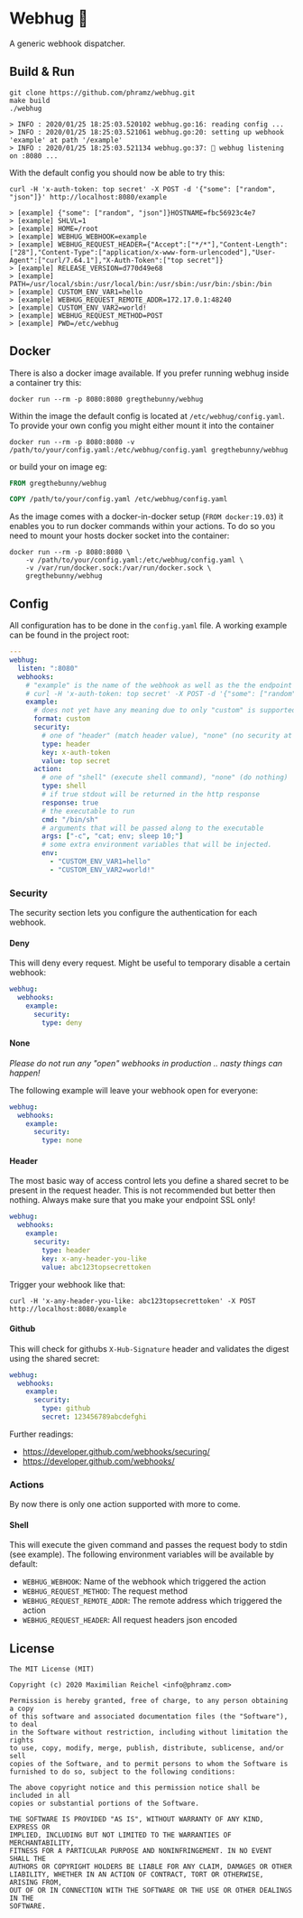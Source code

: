 Webhug 🤗
==========

A generic webhook dispatcher.

## Build & Run

``` 
git clone https://github.com/phramz/webhug.git
make build
./webhug

> INFO : 2020/01/25 18:25:03.520102 webhug.go:16: reading config ...
> INFO : 2020/01/25 18:25:03.521061 webhug.go:20: setting up webhook 'example' at path '/example'
> INFO : 2020/01/25 18:25:03.521134 webhug.go:37: 🤗 webhug listening on :8080 ...
```

With the default config you should now be able to try this:
``` 
curl -H 'x-auth-token: top secret' -X POST -d '{"some": ["random", "json"]}' http://localhost:8080/example

> [example] {"some": ["random", "json"]}HOSTNAME=fbc56923c4e7
> [example] SHLVL=1
> [example] HOME=/root
> [example] WEBHUG_WEBHOOK=example
> [example] WEBHUG_REQUEST_HEADER={"Accept":["*/*"],"Content-Length":["28"],"Content-Type":["application/x-www-form-urlencoded"],"User-Agent":["curl/7.64.1"],"X-Auth-Token":["top secret"]}
> [example] RELEASE_VERSION=d770d49e68
> [example] PATH=/usr/local/sbin:/usr/local/bin:/usr/sbin:/usr/bin:/sbin:/bin
> [example] CUSTOM_ENV_VAR1=hello
> [example] WEBHUG_REQUEST_REMOTE_ADDR=172.17.0.1:48240
> [example] CUSTOM_ENV_VAR2=world!
> [example] WEBHUG_REQUEST_METHOD=POST
> [example] PWD=/etc/webhug

```

## Docker

There is also a docker image available. If you prefer running webhug inside a container try this:
``` 
docker run --rm -p 8080:8080 gregthebunny/webhug
```

Within the image the default config is located at `/etc/webhug/config.yaml`. To provide your own config you
might either mount it into the container
``` 
docker run --rm -p 8080:8080 -v /path/to/your/config.yaml:/etc/webhug/config.yaml gregthebunny/webhug
```

or build your on image eg:

```Dockerfile
FROM gregthebunny/webhug

COPY /path/to/your/config.yaml /etc/webhug/config.yaml
```

As the image comes with a docker-in-docker setup (`FROM docker:19.03`) it enables you to
run docker commands within your actions. To do so you need to mount your hosts docker socket into the 
container:
``` 
docker run --rm -p 8080:8080 \
    -v /path/to/your/config.yaml:/etc/webhug/config.yaml \
    -v /var/run/docker.sock:/var/run/docker.sock \
    gregthebunny/webhug 
```
    
## Config

All configuration has to be done in the `config.yaml` file. A working example can be found 
in the project root:

```yaml
---
webhug:
  listen: ":8080"
  webhooks:
    # "example" is the name of the webhook as well as the the endpoint uri eg:
    # curl -H 'x-auth-token: top secret' -X POST -d '{"some": ["random", "json"]}' http://localhost:8080/example
    example:
      # does not yet have any meaning due to only "custom" is supported by now
      format: custom
      security:
        # one of "header" (match header value), "none" (no security at all), "deny" (deny all)
        type: header
        key: x-auth-token
        value: top secret
      action:
        # one of "shell" (execute shell command), "none" (do nothing)
        type: shell
        # if true stdout will be returned in the http response
        response: true
        # the executable to run
        cmd: "/bin/sh"
        # arguments that will be passed along to the executable
        args: ["-c", "cat; env; sleep 10;"]
        # some extra environment variables that will be injected.
        env:
          - "CUSTOM_ENV_VAR1=hello"
          - "CUSTOM_ENV_VAR2=world!"
``` 

### Security

The security section lets you configure the authentication for each webhook.

#### Deny

This will deny every request. Might be useful to temporary disable a certain webhook:
```yaml
webhug:
  webhooks:
    example:
      security:
        type: deny
``` 
#### None

*Please do not run any "open" webhooks in production .. nasty things can happen!*

The following example will leave your webhook open for everyone: 
```yaml
webhug:
  webhooks:
    example:
      security:
        type: none
``` 
#### Header

The most basic way of access control lets you define a shared secret to be present in the request header.
This is not recommended but better then nothing. Always make sure that you make your endpoint SSL only!

```yaml
webhug:
  webhooks:
    example:
      security:
        type: header
        key: x-any-header-you-like
        value: abc123topsecrettoken
``` 

Trigger your webhook like that:
``` 
curl -H 'x-any-header-you-like: abc123topsecrettoken' -X POST http://localhost:8080/example
```

#### Github

This will check for githubs `X-Hub-Signature` header and validates the digest using the shared secret:
```yaml
webhug:
  webhooks:
    example:
      security:
        type: github
        secret: 123456789abcdefghi
``` 

Further readings:
- https://developer.github.com/webhooks/securing/
- https://developer.github.com/webhooks/

### Actions

By now there is only one action supported with more to come.

#### Shell

This will execute the given command and passes the request body to stdin (see example). The following
environment variables will be available by default:

- `WEBHUG_WEBHOOK`: Name of the webhook which triggered the action
- `WEBHUG_REQUEST_METHOD`: The request method
- `WEBHUG_REQUEST_REMOTE_ADDR`: The remote address which triggered the action
- `WEBHUG_REQUEST_HEADER`: All request headers json encoded


## License
``` 
The MIT License (MIT)

Copyright (c) 2020 Maximilian Reichel <info@phramz.com>

Permission is hereby granted, free of charge, to any person obtaining a copy
of this software and associated documentation files (the "Software"), to deal
in the Software without restriction, including without limitation the rights
to use, copy, modify, merge, publish, distribute, sublicense, and/or sell
copies of the Software, and to permit persons to whom the Software is
furnished to do so, subject to the following conditions:

The above copyright notice and this permission notice shall be included in all
copies or substantial portions of the Software.

THE SOFTWARE IS PROVIDED "AS IS", WITHOUT WARRANTY OF ANY KIND, EXPRESS OR
IMPLIED, INCLUDING BUT NOT LIMITED TO THE WARRANTIES OF MERCHANTABILITY,
FITNESS FOR A PARTICULAR PURPOSE AND NONINFRINGEMENT. IN NO EVENT SHALL THE
AUTHORS OR COPYRIGHT HOLDERS BE LIABLE FOR ANY CLAIM, DAMAGES OR OTHER
LIABILITY, WHETHER IN AN ACTION OF CONTRACT, TORT OR OTHERWISE, ARISING FROM,
OUT OF OR IN CONNECTION WITH THE SOFTWARE OR THE USE OR OTHER DEALINGS IN THE
SOFTWARE.
```

